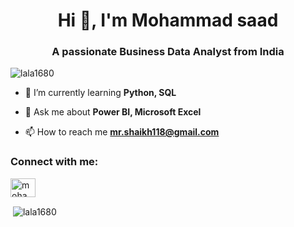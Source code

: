 <h1 align="center">Hi 👋, I'm Mohammad saad</h1>
<h3 align="center">A passionate Business Data Analyst from India</h3>

<p align="left"> <img src="https://komarev.com/ghpvc/?username=lala1680&label=Profile%20views&color=0e75b6&style=flat" alt="lala1680" /> </p>

- 🌱 I’m currently learning **Python, SQL**

- 💬 Ask me about **Power BI, Microsoft Excel**

- 📫 How to reach me **mr.shaikh118@gmail.com**

<h3 align="left">Connect with me:</h3>
<p align="left">
<a href="https://linkedin.com/in/mohammad-saad-shaikh-856881239/" target="blank"><img align="center" src="https://raw.githubusercontent.com/rahuldkjain/github-profile-readme-generator/master/src/images/icons/Social/linked-in-alt.svg" alt="mohammad-saad-shaikh-856881239/" height="30" width="40" /></a>
</p>

<p>&nbsp;<img align="center" src="https://github-readme-stats.vercel.app/api?username=lala1680&show_icons=true&locale=en" alt="lala1680" /></p>
